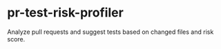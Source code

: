 # pr-test-risk-profiler
Analyze pull requests and suggest tests based on changed files and risk score.

